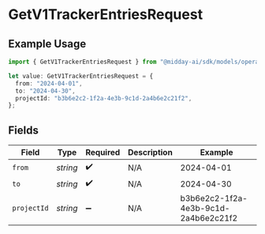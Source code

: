 # GetV1TrackerEntriesRequest

## Example Usage

```typescript
import { GetV1TrackerEntriesRequest } from "@midday-ai/sdk/models/operations";

let value: GetV1TrackerEntriesRequest = {
  from: "2024-04-01",
  to: "2024-04-30",
  projectId: "b3b6e2c2-1f2a-4e3b-9c1d-2a4b6e2c21f2",
};
```

## Fields

| Field                                | Type                                 | Required                             | Description                          | Example                              |
| ------------------------------------ | ------------------------------------ | ------------------------------------ | ------------------------------------ | ------------------------------------ |
| `from`                               | *string*                             | :heavy_check_mark:                   | N/A                                  | 2024-04-01                           |
| `to`                                 | *string*                             | :heavy_check_mark:                   | N/A                                  | 2024-04-30                           |
| `projectId`                          | *string*                             | :heavy_minus_sign:                   | N/A                                  | b3b6e2c2-1f2a-4e3b-9c1d-2a4b6e2c21f2 |